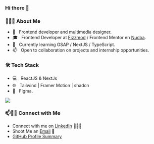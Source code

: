 ### Hi there 👋

<!--
**nylzen/nylzen** is a ✨ _special_ ✨ repository because its `README.md` (this file) appears on your GitHub profile.

Here are some ideas to get you started:

- 🔭 I’m currently working on ...
- 🌱 I’m currently learning ...
- 👯 I’m looking to collaborate on ...
- 🤔 I’m looking for help with ...
- 💬 Ask me about ...
- 📫 How to reach me: ...
- 😄 Pronouns: ...
- ⚡ Fun fact: ...
-->

<h3> 👨🏻‍💻 About Me </h3>

- 🤔 &nbsp; Frontend developer and multimedia designer.
- 🎓 &nbsp; Frontend Developer at [Fizzmod](https://fizzmod.com/) / Frontend Mentor en [Nucba](https://nucba.com.ar/).
- 🌱 &nbsp; Currently learning GSAP / NextJS / TypeScript.
- 📫 &nbsp; Open to collaboration on projects and internship opportunities.

<h3>🛠 Tech Stack</h3>

- 💻 &nbsp; ReactJS & NextJs
- 🌐 &nbsp; Tailwind | Framer Motion | shadcn 
- 🔧 &nbsp; Figma.


![](https://laurencteffeau.files.wordpress.com/2020/07/firecomputergliphy.gif)


### 📫🤝🏻 Connect with Me

 - Connect with me on [LinkedIn](https://www.linkedin.com/in/nelsontugores/) 👨🏻‍💻
 - Shoot Me an [Email](mailto:tugoresn@gmail.com) 💌
 - [GitHub Profile Summary](https://profile-summary-for-github.com/user/nylzen)
